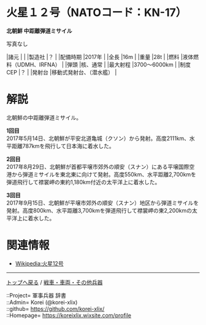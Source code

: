 # 火星１２号（NATOコード：KN-17）
**北朝鮮 中距離弾道ミサイル**

写真なし  
  


|諸元  |  |
|製造社  |？  |
|配備時期  |2017年  |
|全長    |16m  |
|重量    |28t  |
|燃料    |液体燃料（UDMH、IRFNA）  |
|弾頭    |核、通常  |
|最大射程  |3700～6000km  |
|制度CEP  |？  |
|発射台  |移動式発射台、（潜水艦）  |



# 解説
北朝鮮の中距離弾道ミサイル。  
  
**1回目**  
2017年5月14日、北朝鮮が平安北道亀城（クソン）から発射。高度2111km、水平距離787kmを飛行して日本海に着水した。  
  
**2回目**  
2017年8月29日、北朝鮮が首都平壌市郊外の順安（スナン）にある平壌国際空港から弾道ミサイルを東北東に向けて発射。高度550km、水平距離2,700kmを弾道飛行して襟裳岬の東約1,180km付近の太平洋上に着水した。  
  
**3回目**  
2017年9月15日、北朝鮮が平壌市郊外の順安（スナン）地区から弾道ミサイルを発射。高度800km、水平距離3,700kmを弾道飛行して襟裳岬の東2,200kmの太平洋上に着水した。  



# 関連情報
* [Wikipedia:火星12号](https://ja.wikipedia.org/wiki/%E7%81%AB%E6%98%9F12)


***
[トップへ戻る](/readme.md) / [戦車・車両・その他兵器](/ground/readme.md)  
  
::Project= 軍事兵器 辞書  
::Admin= Korei (@korei-xlix)  
::github= https://github.com/korei-xlix/  
::Homepage= https://koreixlix.wixsite.com/profile  
